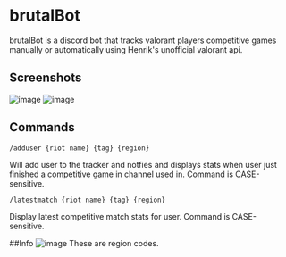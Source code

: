 # brutalBot
brutalBot is a discord bot that tracks valorant players competitive games manually or automatically using Henrik's unofficial valorant api.

## Screenshots
![image](https://github.com/user-attachments/assets/ff13f157-af5a-46d2-b82d-e98ebae0e421)
![image](https://github.com/user-attachments/assets/8e77fc00-9945-4336-97e6-21b791064128)

## Commands
```
/adduser {riot name} {tag} {region}
```
Will add user to the tracker and notfies and displays stats when user just finished a competitive game in channel used in. Command is CASE-sensitive.
```
/latestmatch {riot name} {tag} {region}
```
Display latest competitive match stats for user. Command is CASE-sensitive. 

##Info
![image](https://github.com/user-attachments/assets/91e01de2-1c95-426c-8a40-ac1f0313cd52)
These are region codes. 







